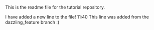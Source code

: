 This is the readme file for the tutorial repository.

I have added a new line to the file! 11:40
This line was added from the dazzling_feature branch :)
